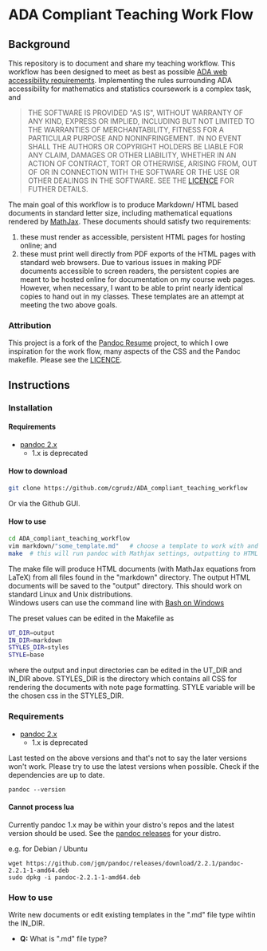 # ADA Compliant Teaching Work Flow


## Background


This repository is to document and share my teaching workflow.  This workflow has been designed to meet as best as possible 
<a href="https://www.ada.gov/pcatoolkit/chap5toolkit.htm" target="blank">ADA web accessibility requirements</a>.  Implementing the rules surrounding
ADA accessibility for mathematics and statistics coursework is a complex task, and

<blockquote style="fontweight:bold"> 
THE SOFTWARE IS PROVIDED "AS IS", WITHOUT WARRANTY OF ANY KIND, EXPRESS OR IMPLIED, INCLUDING BUT NOT LIMITED TO THE WARRANTIES OF MERCHANTABILITY, 
FITNESS FOR A PARTICULAR PURPOSE AND NONINFRINGEMENT. IN NO EVENT SHALL THE AUTHORS OR COPYRIGHT HOLDERS BE LIABLE FOR ANY CLAIM, 
DAMAGES OR OTHER LIABILITY, WHETHER IN AN ACTION OF CONTRACT, TORT OR OTHERWISE, ARISING FROM, OUT OF OR IN CONNECTION WITH 
THE SOFTWARE OR THE USE OR OTHER DEALINGS IN THE SOFTWARE. SEE THE <a href="LICENSE" target="blank">LICENCE</a> FOR FUTHER DETAILS.
</blockquote>

The main goal of this workflow is to produce Markdown/ HTML based documents in standard letter size, including mathematical equations rendered by
<a href="https://www.mathjax.org/" target="blank">MathJax</a>.  These documents should satisfy two requirements:
  1. these must render as accessible, persistent HTML pages for hosting online; and
  2. these must print well directly from PDF exports of the HTML pages with standard web browsers.
Due to various issues in making PDF documents accessible to screen readers, the persistent copies are meant to be hosted online for documentation on
my course web pages.  However, when necessary, I want to be able to print nearly identical copies to hand out in my classes.  These templates are an
attempt at meeting the two above goals.

### Attribution

This project is a fork of the <a href="https://github.com/mszep/pandoc_resume" target="blank">Pandoc Resume</a> project, to which I owe inspiration for
the work flow, many aspects of the CSS and the Pandoc makefile.  Please see the <a href="LICENSE" target="blank">LICENCE</a>. 

## Instructions


### Installation

#### Requirements

* <a href="https://pandoc.org/installing.html" targeti="blank">pandoc 2.x</a>
    * 1.x is deprecated


#### How to download

```bash
git clone https://github.com/cgrudz/ADA_compliant_teaching_workflow
```

Or via the Github GUI.

#### How to use

```bash
cd ADA_compliant_teaching_workflow 
vim markdown/"some_template.md"   # choose a template to work with and fill values
make  # this will run pandoc with Mathjax settings, outputting to HTML
```
The make file will produce HTML documents (with MathJax equations from LaTeX) from all files found in the "markdown" directory.  The output HTML documents will be
saved to the "output" directory.  This should work on standard Linux and Unix distributions.  
Windows users can use the command line with <a href="https://docs.microsoft.com/en-us/windows/wsl/install-win10">Bash on Windows</a>

The preset values can be edited in the Makefile as

```bash
UT_DIR=output
IN_DIR=markdown
STYLES_DIR=styles
STYLE=base
```
where the output and input directories can be edited in the UT_DIR and IN_DIR above.  STYLES_DIR is the directory which contains all CSS for rendering 
the documents with note page formatting.  STYLE variable will be the chosen css in the STYLES_DIR.

### Requirements

* <a href="https://pandoc.org/installing.html" targeti="blank">pandoc 2.x</a>
    * 1.x is deprecated

Last tested on the above versions and that's not to say the later versions won't work. Please try to use the latest versions when possible.
Check if the dependencies are up to date.

```
pandoc --version
```

#### Cannot process lua
Currently pandoc 1.x may be within your distro's repos and the latest version should be used. See the
[pandoc releases](https://github.com/jgm/pandoc/releases) for your distro.

e.g. for Debian / Ubuntu
```
wget https://github.com/jgm/pandoc/releases/download/2.2.1/pandoc-2.2.1-1-amd64.deb
sudo dpkg -i pandoc-2.2.1-1-amd64.deb
```

### How to use

Write new documents or edit existing templates in the ".md" file type wihtin the IN_DIR.

 * __Q:__ What is ".md" file type?


